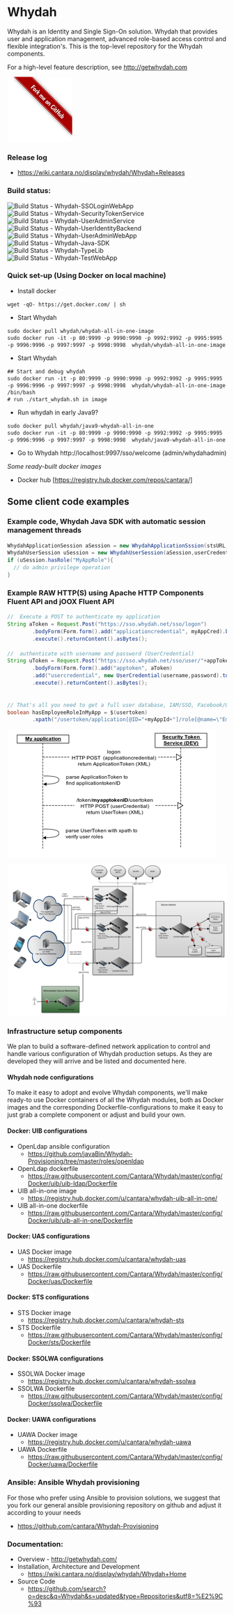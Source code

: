 Whydah
======

Whydah is an Identity and Single Sign-On solution. Whydah that provides user and application management, advanced role-based access control and flexible integration's.  This is the top-level repository for the Whydah components.

For a high-level feature description, see http://getwhydah.com


![Fork me on GitHub](https://raw.githubusercontent.com/Cantara/Whydah/master/images/forkme_right_red_aa0000.png)

### Release log
*   https://wiki.cantara.no/display/whydah/Whydah+Releases
   
### Build status:

![Build Status](http://jenkins.capraconsulting.no/buildStatus/icon?job=Whydah-SSOLoginWebApp) - Whydah-SSOLoginWebApp  <br />
![Build Status](http://jenkins.capraconsulting.no/buildStatus/icon?job=Whydah-SecurityTokenService) - Whydah-SecurityTokenService <br />
![Build Status](http://jenkins.capraconsulting.no/buildStatus/icon?job=Whydah-UserAdminService) - Whydah-UserAdminService  <br />
![Build Status](http://jenkins.capraconsulting.no/buildStatus/icon?job=Whydah-UserIdentityBackend) - Whydah-UserIdentityBackend  <br />
![Build Status](http://jenkins.capraconsulting.no/buildStatus/icon?job=Whydah-UserAdminWebApp) - Whydah-UserAdminWebApp  <br />
![Build Status](http://jenkins.capraconsulting.no/buildStatus/icon?job=Whydah-Java-SDK) - Whydah-Java-SDK  <br />
![Build Status](http://jenkins.capraconsulting.no/buildStatus/icon?job=Whydah-TypeLib) - Whydah-TypeLib  <br />
![Build Status](http://jenkins.capraconsulting.no/buildStatus/icon?job=Whydah-TestWebApp) - Whydah-TestWebApp  <br />


### Quick set-up (Using Docker on local machine)

* Install docker
```
wget -qO- https://get.docker.com/ | sh
```
* Start Whydah
```
sudo docker pull whydah/whydah-all-in-one-image
sudo docker run -it -p 80:9999 -p 9990:9990 -p 9992:9992 -p 9995:9995 -p 9996:9996 -p 9997:9997 -p 9998:9998  whydah/whydah-all-in-one-image 
```


* Start Whydah
```
## Start and debug whydah
sudo docker run -it -p 80:9999 -p 9990:9990 -p 9992:9992 -p 9995:9995 -p 9996:9996 -p 9997:9997 -p 9998:9998  whydah/whydah-all-in-one-image /bin/bash
# run ./start_whydah.sh in image
```

* Run whydah in early Java9?
```
sudo docker pull whydah/java9-whydah-all-in-one
sudo docker run -it -p 80:9999 -p 9990:9990 -p 9992:9992 -p 9995:9995 -p 9996:9996 -p 9997:9997 -p 9998:9998  whydah/java9-whydah-all-in-one 
```


* Go to Whydah http://localhost:9997/sso/welcome  (admin/whydahadmin)

*Some ready-built docker images*
* Docker hub [https://registry.hub.docker.com/repos/cantara/]


## Some client code examples

### Example code, Whydah Java SDK with automatic session management threads
```java
WhydahApplicationSession aSession = new WhydahApplicationSssion(stsURL, appCtedential);
WhydahUserSession uSession = new WhydahUserSession(aSession,userCredential);
if (uSession.hasRole("MyAppRole"){
  // do admin privilege operation
}
```

### Example RAW HTTP(S) using Apache HTTP Components Fluent API and jOOX Fluent API
```java
//  Execute a POST to authenticate my application
String aToken = Request.Post("https://sso.whydah.net/sso/logon")
        .bodyForm(Form.form().add("applicationcredential", myAppCred).build())
        .execute().returnContent().asBytes();

//  authenticate with username and password (UserCredential)
String uToken = Request.Post("https://sso.whydah.net/sso/user/"+appTokenID+"/"+"/usertoken/")
        .bodyForm(Form.form().add("apptoken", aToken)
        .add("usercredential", new UserCredential(username,password).toXML()).build())
        .execute().returnContent().asBytes();


// That's all you need to get a full user database, IAM/SSO, Facebook/OAUTH support ++
boolean hasEmployeeRoleInMyApp = $(usertoken)
        .xpath("/usertoken/application[@ID="+myAppId+"]/role[@name=\"Employee\"");
```
![Sequence Diagram](https://raw.githubusercontent.com/cantara/Whydah/master/images/Integration%20-%20simple%20standalone.png)



![Architectural Overview](https://raw.githubusercontent.com/cantara/Whydah/master/images/Whydah%20infrastructure.png)



### Infrastructure setup components

We plan to build a software-defined network application to control and handle various configuration of Whydah production setups. As they are developed they will arrive and be listed and documented here.



#### Whydah node configurations

To make it easy to adopt and evolve Whydah components, we'll make ready-to use Docker containers of all the Whydah modules, both as Docker images and the corresponding Dockerfile-configurations to make it easy to just grab a complete component or adjust and build your own.

#### Docker: UIB configurations

* OpenLdap ansible configuration  
   * https://github.com/javaBin/Whydah-Provisioning/tree/master/roles/openldap
* OpenLdap dockerfile   
   * https://raw.githubusercontent.com/Cantara/Whydah/master/config/Docker/uib/uib-ldap/Dockerfile
* UIB all-in-one image  
   * https://registry.hub.docker.com/u/cantara/whydah-uib-all-in-one/
* UIB all-in-one dockerfile  
   * https://raw.githubusercontent.com/Cantara/Whydah/master/config/Docker/uib/uib-all-in-one/Dockerfile

####  Docker: UAS configurations

* UAS Docker image 
   * https://registry.hub.docker.com/u/cantara/whydah-uas
* UAS Dockerfile 
   * https://raw.githubusercontent.com/Cantara/Whydah/master/config/Docker/uas/Dockerfile

####  Docker: STS configurations

* STS Docker image 
   * https://registry.hub.docker.com/u/cantara/whydah-sts
* STS Dockerfile 
   * https://raw.githubusercontent.com/Cantara/Whydah/master/config/Docker/sts/Dockerfile

#### Docker: SSOLWA configurations

* SSOLWA Docker image 
   * https://registry.hub.docker.com/u/cantara/whydah-ssolwa
* SSOLWA Dockerfile 
   * https://raw.githubusercontent.com/Cantara/Whydah/master/config/Docker/ssolwa/Dockerfile

####  Docker: UAWA configurations

* UAWA Docker image 
   * https://registry.hub.docker.com/u/cantara/whydah-uawa
* UAWA Dockerfile 
   * https://raw.githubusercontent.com/Cantara/Whydah/master/config/Docker/uawa/Dockerfile


### Ansible:  Ansible Whydah provisioning

For those who prefer using Ansible to provision solutions, we suggest that you fork our general 
ansible provisioning repository on github and adjust it according to youur needs

* https://github.com/cantara/Whydah-Provisioning



### Documentation:

* Overview - http://getwhydah.com/
* Installation, Architecture and Development 
   * https://wiki.cantara.no/display/whydah/Whydah+Home
* Source Code 
   * https://github.com/search?o=desc&q=Whydah&s=updated&type=Repositories&utf8=%E2%9C%93
